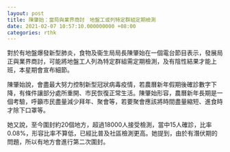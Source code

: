 ```yaml
---
layout: post
title: 陳肇始：當局與業界商討　地盤工或列特定群組定期檢測
date: 2021-02-07 10:57:10.000000000 +08:00
categories: rthk
---
```


對於有地盤爆發新型肺炎，食物及衞生局局長陳肇始在一個電台節目表示，發展局正與業界商討，可能將地盤工人列為特定群組需定期檢測，及有陰性結果才能上班，本星期會宣布細節。

陳肇始說，會盡最大努力控制新型冠狀病毒疫情，若農曆新年假期後確診數字下降，有條件讓部分處所重開、市民恢復正常生活。陳肇始形容，農曆新年長期是一個考驗，呼籲市民盡量減少拜年、聚會等，若要聚會應該將時間盡量縮短、進食時才除下口罩等。

她又說，至今圍封約20個地方，超過18000人接受檢測，當中15人確診，比率0.08%，形容比率不算低，已經比普及社區檢測更高。她提到，由於有潛伏期的問題，所以有地方會進行第二次圍封。
